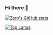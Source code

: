 ### Hi there 👋

[![Zero's GitHub stats](https://github-readme-stats.vercel.app/api?username=notnotzero&theme=bear)](https://github.com/anuraghazra/github-readme-stats)


[![Top Langs](https://github-readme-stats.vercel.app/api/top-langs/?username=notnotzero&theme=bear)](https://github.com/anuraghazra/github-readme-stats)
<!--
**notnotzero/notnotzero** is a ✨ _special_ ✨ repository because its `README.md` (this file) appears on your GitHub profile.

Here are some ideas to get you started:

- 🔭 I’m currently working on ...
- 🌱 I’m currently learning ...
- 👯 I’m looking to collaborate on ...
- 🤔 I’m looking for help with ...
- 💬 Ask me about ...
- 📫 How to reach me: ...
- 😄 Pronouns: ...
- ⚡ Fun fact: ...
-->
